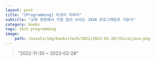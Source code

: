 ```yaml
---
layout: post
title: "[Programming] 이것이 자바다"
subtitle: "교육 현장에서 가장 많이 쓰이는 JAVA 프로그래밍의 기본서"
category: books
tags: tech programming
image:
    path: /assets/img/books/tech/2022/2022-02-28/thisisjava.png
---
```


> “2022-11-30 ~ 2023-02-28”